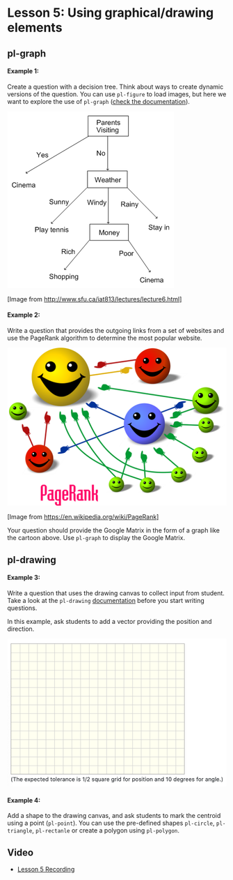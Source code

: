# Lesson 5: Using graphical/drawing elements


## pl-graph

#### Example 1:

Create a question with a decision tree. Think about ways to create dynamic versions of the question. You can use `pl-figure` to load images, but here we want to explore the use of `pl-graph` ([check the documentation](https://prairielearn.readthedocs.io/en/latest/elements/#pl-graph-element)).

![](figs/tree.png)

[Image from http://www.sfu.ca/iat813/lectures/lecture6.html]

#### Example 2:

Write a question that provides the outgoing links from a set of websites and use the PageRank algorithm to determine the most popular website.

![](figs/page-rank.png)

[Image from https://en.wikipedia.org/wiki/PageRank]

Your question should provide the Google Matrix in the form of a graph like the cartoon above. Use `pl-graph` to display the Google Matrix.

## pl-drawing

#### Example 3:

Write a question that uses the drawing canvas to collect input from student. Take a look at the `pl-drawing` [documentation](https://prairielearn.readthedocs.io/en/latest/pl-drawing/) before you start writing questions.

 In this example, ask students to add a vector providing the position and direction.
 
![](figs/canvas.png) 

#### Example 4:

Add a shape to the drawing canvas, and ask students to mark the centroid using a point (`pl-point`). You can use the pre-defined shapes `pl-circle`, `pl-triangle`, `pl-rectanle` or create a polygon using `pl-polygon`.



## Video

- [Lesson 5 Recording]()